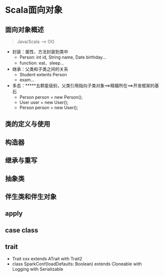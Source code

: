 # Scala面向对象

## 面向对象概述

> Java/Scala --> OO

- 封装：属性、方法封装到类中
  - Person: int id, String name, Date birthday...
  - function: eat、sleep...
- 继承：父类和子类之间的关系
  - Student extents Person
  - exam...
- 多态：*****五颗星级别，父类引用指向子类对象==>精髓所在==>开发框架的基石
  - Person person = new Person();
  - User user = new User();
  - Person person = new User();

## 类的定义与使用

## 构造器

## 继承与重写

## 抽象类

## 伴生类和伴生对象

## apply

## case class

## trait

- Trait xxx extends ATrait with Trait2
- class SparkConf(loadDefaults: Boolean) extends Cloneable with Logging with Serializable
